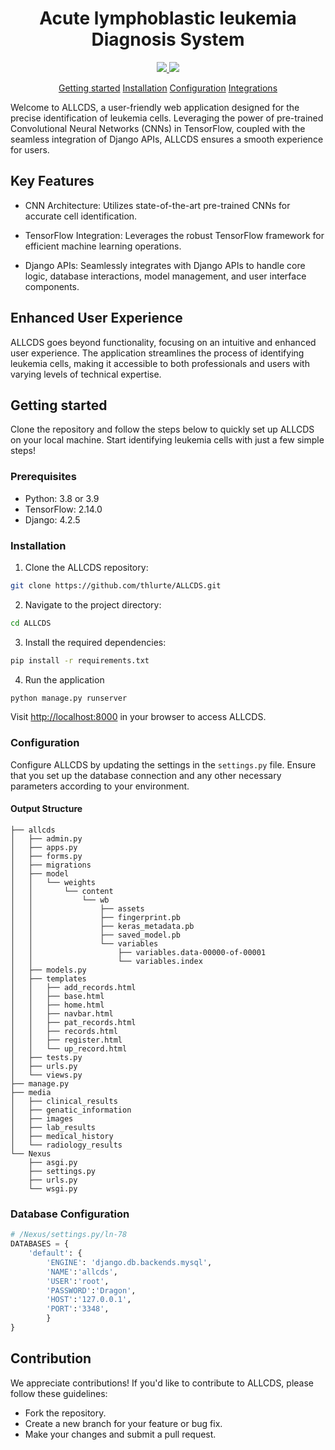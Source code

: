 <div align="center">

# Acute lymphoblastic leukemia Diagnosis System

 <a href="https://github.com/thlurte/dots/stargazers">
        <img src="https://img.shields.io/github/stars/thlurte/dots?color=%23BB9AF7&labelColor=%231A1B26&style=for-the-badge">
    </a>
 <a href="https://github.com/thlurte/dots/stargazers">
        <img src="https://img.shields.io/github/forks/thlurte/dots?color=%237AA2F7&labelColor=%231A1B26&style=for-the-badge">
    </a>

[Getting started](#getting-started) 
[Installation](#installation) 
[Configuration](#configuration) 
[Integrations](#contributors)
</div>
<p>
Welcome to ALLCDS, a user-friendly web application designed for the precise identification of leukemia cells. Leveraging the power of pre-trained Convolutional Neural Networks (CNNs) in TensorFlow, coupled with the seamless integration of Django APIs, ALLCDS ensures a smooth experience for users.
</p>


## Key Features

- CNN Architecture: Utilizes state-of-the-art pre-trained CNNs for accurate cell identification.

- TensorFlow Integration: Leverages the robust TensorFlow framework for efficient machine learning operations.

- Django APIs: Seamlessly integrates with Django APIs to handle core logic, database interactions, model management, and user interface components.

## Enhanced User Experience

ALLCDS goes beyond functionality, focusing on an intuitive and enhanced user experience. The application streamlines the process of identifying leukemia cells, making it accessible to both professionals and users with varying levels of technical expertise.

## Getting started
Clone the repository and follow the steps below to quickly set up ALLCDS on your local machine. Start identifying leukemia cells with just a few simple steps!

### Prerequisites
- Python: 3.8 or 3.9
- TensorFlow: 2.14.0
- Django: 4.2.5

### Installation
1. Clone the ALLCDS repository:
```bash
git clone https://github.com/thlurte/ALLCDS.git
```
2. Navigate to the project directory:
```bash
cd ALLCDS
```
3. Install the required dependencies:
```bash
pip install -r requirements.txt
```
4. Run the application
```bash
python manage.py runserver
```

Visit [http://localhost:8000](http://localhost:8000) in your browser to access ALLCDS.

### Configuration
Configure ALLCDS by updating the settings in the `settings.py` file. Ensure that you set up the database connection and any other necessary parameters according to your environment.

#### Output Structure
```
├── allcds
│   ├── admin.py
│   ├── apps.py
│   ├── forms.py
│   ├── migrations
│   ├── model
│   │   └── weights
│   │       └── content
│   │           └── wb
│   │               ├── assets
│   │               ├── fingerprint.pb
│   │               ├── keras_metadata.pb
│   │               ├── saved_model.pb
│   │               └── variables
│   │                   ├── variables.data-00000-of-00001
│   │                   └── variables.index
│   ├── models.py
│   ├── templates
│   │   ├── add_records.html
│   │   ├── base.html
│   │   ├── home.html
│   │   ├── navbar.html
│   │   ├── pat_records.html
│   │   ├── records.html
│   │   ├── register.html
│   │   └── up_record.html
│   ├── tests.py
│   ├── urls.py
│   └── views.py
├── manage.py
├── media
│   ├── clinical_results
│   ├── genatic_information
│   ├── images
│   ├── lab_results
│   ├── medical_history
│   └── radiology_results
└── Nexus
    ├── asgi.py
    ├── settings.py
    ├── urls.py
    └── wsgi.py
```
### Database Configuration

```python
# /Nexus/settings.py/ln-78
DATABASES = {
    'default': {
        'ENGINE': 'django.db.backends.mysql',
        'NAME':'allcds',
        'USER':'root',
        'PASSWORD':'Dragon',
        'HOST':'127.0.0.1',
        'PORT':'3348',
        }
}
```
## Contribution

We appreciate contributions! If you'd like to contribute to ALLCDS, please follow these guidelines:

- Fork the repository.
- Create a new branch for your feature or bug fix.
- Make your changes and submit a pull request.
